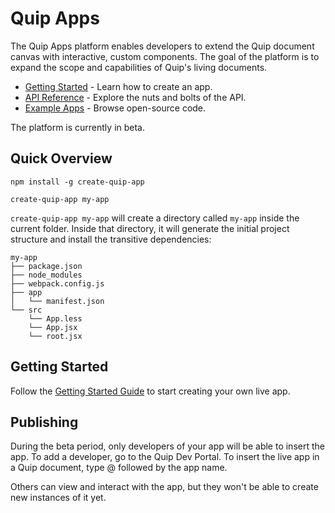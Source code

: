 # Quip Apps
The Quip Apps platform enables developers to extend the Quip document canvas with interactive, custom components. The goal of the platform is to expand the scope and capabilities of Quip's living documents.

<ul>
    <li><a href="https://quip.com/dev/liveapps/">Getting Started</a> - Learn how to create an app.</li>
    <li><a href="https://quip.com/dev/liveapps/documentation">API Reference</a> - Explore the nuts and bolts of the API.</li>
    <li><a href="https://quip.com/dev/liveapps/samples">Example Apps</a> - Browse open-source code.</li>
</ul>

The platform is currently in beta.

## Quick Overview

```
npm install -g create-quip-app

create-quip-app my-app
```

`create-quip-app my-app` will create a directory called `my-app` inside the current folder.
Inside that directory, it will generate the initial project structure and install the transitive dependencies:

```
my-app
├── package.json
├── node_modules
├── webpack.config.js
├── app
│   └── manifest.json
└── src
    └── App.less
    └── App.jsx
    └── root.jsx
```

## Getting Started

Follow the <a href="https://quip.com/dev/liveapps/">Getting Started Guide</a> to start creating your own live app.

## Publishing
During the beta period, only developers of your app will be able to insert the app. To add a developer, go to the Quip Dev Portal. To insert the live app in a Quip document, type @ followed by the app name.

Others can view and interact with the app, but they won't be able to create new instances of it yet.
